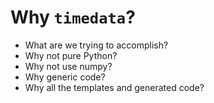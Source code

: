 Why `timedata`?
=========

* What are we trying to accomplish?
* Why not pure Python?
* Why not use numpy?
* Why generic code?
* Why all the templates and generated code?
